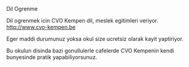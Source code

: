 Dil Ogrenme

Dil ogrenmek icin CVO Kempen dil, meslek egitimleri veriyor. http://www.cvo-kempen.be

Eger maddi durumunuz yoksa okul size ucretsiz olarak kayit yaptiriyor.

Bu okulun disinda bazi gonullulerle cafelerde CVO Kempenin kendi bunyesinde pratik yapabiliyorsunuz.